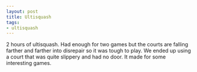 ```yaml
---
layout: post
title: Ultisquash
tags:
- ultisquash
---
```


2 hours of ultisquash. Had enough for two games but the courts are falling farther and farther into disrepair so it was tough to play. We ended up using a court that was quite slippery and had no door. It made for some interesting games.
